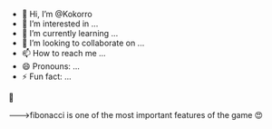 - 👋 Hi, I’m @Kokorro
- 👀 I’m interested in ...
- 🌱 I’m currently learning ...
- 💞️ I’m looking to collaborate on ...
- 📫 How to reach me ...
- 😄 Pronouns: ...
- ⚡ Fun fact: ...

<!---
Kokorro/Kokorro is a ✨ special ✨ repository because its `README.md` (this file) appears on your GitHub profile.
You can click the Preview link to take a look at your changes.
--->👋
--->fibonacci is one of the most important features of the game 😍 

